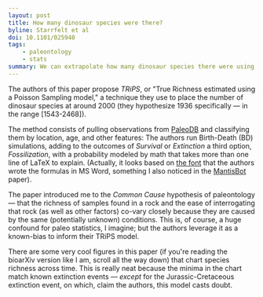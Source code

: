 ```yaml
---
layout: post
title: How many dinosaur species were there?
byline: Starrfelt et al
doi: 10.1101/025940
tags:
    - paleontology
    - stats
summary: We can extrapolate how many dinosaur species there were using what we know about sampling bias, geological conditions, and the data from actual found fossils.
---
```


The authors of this paper propose _TRiPS_, or "True Richness estimated using a Poisson Sampling model," a technique they use to place the number of dinosaur species at around 2000 (they hypothesize 1936 specifically — in the range [1543-2468]).

The method consists of pulling observations from [PaleoDB](https://paleobiodb.org/#/) and classifying them by location, age, and other features: The authors run Birth-Death (BD) simulations, adding to the outcomes of _Survival_ or _Extinction_ a third option, _Fossilization_, with a probability modeled by math that takes more than one line of LaTeX to explain. (Actually, it looks based on [the font](https://www.microsoft.com/typography/fonts/family.aspx?FID=360) that the authors wrote the formulas in MS Word, something I also noticed in the [MantisBot](http://blog.jordan.matelsky.com/365papers/5/) paper).

The paper introduced me to the _Common Cause_ hypothesis of paleontology — that the richness of samples found in a rock and the ease of interrogating that rock (as well as other factors) co-vary closely because they are caused by the same (potentially unknown) conditions. This is, of course, a huge confound for paleo statistics, I imagine; but the authors leverage it as a known-bias to inform their TRiPS model.

There are some very cool figures in this paper (if you're reading the bioarXiv version like I am, scroll all the way down) that chart species richness across time. This is really neat because the minima in the chart match known extinction events — _except_ for the Jurassic-Cretaceous extinction event, on which, claim the authors, this model casts doubt.
